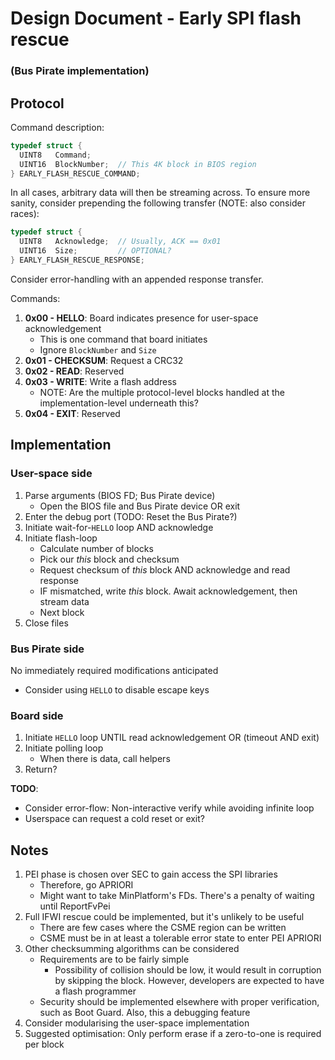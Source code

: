 # Design Document - Early SPI flash rescue
### (Bus Pirate implementation)
## Protocol
Command description:
```c
typedef struct {
  UINT8   Command;
  UINT16  BlockNumber;  // This 4K block in BIOS region
} EARLY_FLASH_RESCUE_COMMAND;
```

In all cases, arbitrary data will then be streaming across. To ensure more sanity, consider prepending the following transfer (NOTE: also consider races):
```c
typedef struct {
  UINT8   Acknowledge;  // Usually, ACK == 0x01
  UINT16  Size;         // OPTIONAL?
} EARLY_FLASH_RESCUE_RESPONSE;
```

Consider error-handling with an appended response transfer.

Commands:
1. **0x00 - HELLO**: Board indicates presence for user-space acknowledgement
    - This is one command that board initiates
    - Ignore `BlockNumber` and `Size`
2. **0x01 - CHECKSUM**: Request a CRC32
2. **0x02 - READ**: Reserved
3. **0x03 - WRITE**: Write a flash address
    - NOTE: Are the multiple protocol-level blocks handled at the implementation-level underneath this?
4. **0x04 - EXIT**: Reserved


## Implementation
### User-space side
1. Parse arguments (BIOS FD; Bus Pirate device)
    - Open the BIOS file and Bus Pirate device OR exit
2. Enter the debug port (TODO: Reset the Bus Pirate?)
3. Initiate wait-for-`HELLO` loop AND acknowledge
4. Initiate flash-loop
    - Calculate number of blocks
    - Pick our *this* block and checksum
    - Request checksum of *this* block AND acknowledge and read response
    - IF mismatched, write *this* block. Await acknowledgement, then stream data
    - Next block
5. Close files

### Bus Pirate side
No immediately required modifications anticipated
- Consider using `HELLO` to disable escape keys

### Board side
1. Initiate `HELLO` loop UNTIL read acknowledgement OR (timeout AND exit)
2. Initiate polling loop
    - When there is data, call helpers
3. Return?

**TODO**:
- Consider error-flow: Non-interactive verify while avoiding infinite loop
- Userspace can request a cold reset or exit?


## Notes
1. PEI phase is chosen over SEC to gain access the SPI libraries
    - Therefore, go APRIORI
    - Might want to take MinPlatform's FDs. There's a penalty of waiting until ReportFvPei
2. Full IFWI rescue could be implemented, but it's unlikely to be useful
    - There are few cases where the CSME region can be written
    - CSME must be in at least a tolerable error state to enter PEI APRIORI
3. Other checksumming algorithms can be considered
    - Requirements are to be fairly simple
      - Possibility of collision should be low, it would result in corruption by skipping the block. However, developers are expected to have a flash programmer
    - Security should be implemented elsewhere with proper verification, such as Boot Guard. Also, this a debugging feature
4. Consider modularising the user-space implementation
5. Suggested optimisation: Only perform erase if a zero-to-one is required per block
